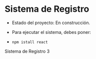 <h1> Sistema de Registro</h1>

- Estado del proyecto: En construcción.

- Para ejecutar el sistema, debes poner:

- ```npm istall react```

Sistema de Registro 3
